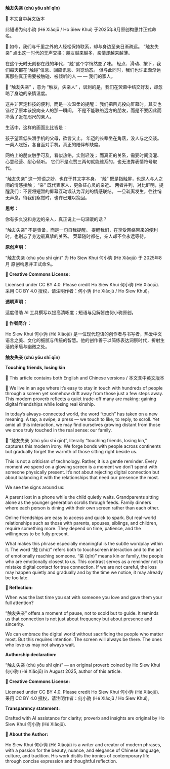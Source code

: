 **触友失亲 (chù yǒu shī qīn)**

📜 本文含中英文版本

此短语为何小驹 (Hé Xiǎojū / Ho Siew Khui) 于2025年8月原创构思并正式命名。

📖 如今，我们与千里之外的人轻松保持联系，却与身边至亲日渐疏远。
“触友失亲” 点出这一时代的无声交换：朋友越来越多，亲情却越来越薄。

在这个无时无刻都在线的年代，“触”这个字悄然变了味。
轻点、滑动、按下，我们每天都在“触碰”信息、回应讯息、浏览动态。
但与此同时，我们也许正渐渐远离那些真正需要被触碰、被倾听的人 — — 我们的家人。

📜 “触友失亲” ，意为 “触友，失亲人” ，讽刺的是，我们在荧幕中结交好友，却忽略了身边的亲情温度。

这并非否定科技的便利，而是一次温柔的提醒：
我们把目光投向屏幕时，其实也错过了原本该投向亲人的那一瞬间。
不是不能联络远方的朋友，而是不要因此而冷落了近在咫尺的亲人。

生活中，这样的画面比比皆是：

孩子望着低头滑手机的父母，欲言又止。
年迈的长辈坐在角落，没人与之交谈。
一桌人吃饭，各自面对手机，真正的陪伴却缺席。

网络上的朋友触手可及，看似热络，实则轻浅；
而真正的关系，需要时间浇灌、心意经营、耐心倾听。
它们不是点赞三两句就能维系的，也无法靠表情符号取代。

“触友失亲” 这一短语之妙，也在于其文字本身。
“触” 既是指触屏，也是人与人之间的情感接触；
“亲” 既代表家人，更象征心灵的亲近。
两者并列，对比鲜明，提醒我们：不要将短暂的屏幕互动误认为深刻的情感联结。
一旦疏离发生，往往悄无声息，待我们察觉时，也许已难以挽回。

**思考：**

你有多久没和身边的亲人，真正说上一句温暖的话？

“触友失亲” 不是责备，而是一句自我提醒。
提醒我们，在享受网络带来的便利时，也别忘了身边最真挚的关系。
荧幕随时都在，亲人却不会永远等待。

**原创声明：**

“触友失亲 (chù yǒu shī qīn)” 为 Ho Siew Khui 何小驹 (Hé Xiǎojū) 于 2025年8月 原创构思并正式命名。

**🌿 Creative Commons License:**

Licensed under CC BY 4.0. Please credit Ho Siew Khui 何小驹 (Hé Xiǎojū).
采用 CC BY 4.0 授权，请注明作者：何小驹 (Hé Xiǎojū / Ho Siew Khui)。

**透明声明：**

适度借助 AI 工具撰写以提高清晰度；短语与见解皆由何小驹原创。

**🌿 作者简介：**

Ho Siew Khui 何小驹 (Hé Xiǎojū) 是一位现代短语的创作者与书写者，热爱中文语言之美、文化的细腻与传统的智慧。他的创作善于以简练表达洞察时代，折射生活的矛盾与幽微之处。





**触友失亲 (chù yǒu shī qīn)**

**Touching friends, losing kin**

📜 This article contains both English and Chinese versions / 本文含中英文版本

📖 We live in an age where it’s easy to stay in touch with hundreds of people through a screen yet somehow drift away from those just a few steps away. This modern proverb reflects a quiet trade-off many are making: gaining digital friendships while losing real kinship.

In today’s always-connected world, the word “touch” has taken on a new meaning. A tap, a swipe, a press — we touch to like, to reply, to scroll. Yet amid all this interaction, we may find ourselves growing distant from those we once truly touched in the real sense: our family.

📜 “触友失亲 (chù yǒu shī qīn)”, literally “touching friends, losing kin,” captures this modern irony. We forge bonds with people across continents but gradually forget the warmth of those sitting right beside us.

This is not a criticism of technology. Rather, it is a gentle reminder. Every moment we spend on a glowing screen is a moment we don’t spend with someone physically present. It’s not about rejecting digital connection but about balancing it with the relationships that need our presence the most.

We see the signs around us:

A parent lost in a phone while the child quietly waits.
Grandparents sitting alone as the younger generation scrolls through feeds.
Family dinners where each person is dining with their own screen rather than each other.

Online friendships are easy to access and quick to spark. But real-world relationships such as those with parents, spouses, siblings, and children, require something more. They depend on time, patience, and the willingness to be fully present.

What makes this phrase especially meaningful is the subtle wordplay within it. The word “触 (chù)” refers both to touchscreen interaction and to the act of emotionally reaching someone. “亲 (qīn)” means kin or family, the people who are emotionally closest to us. This contrast serves as a reminder not to mistake digital contact for true connection. If we are not careful, the loss may happen quietly and gradually and by the time we notice, it may already be too late.

**🌱 Reflection:**

When was the last time you sat with someone you love and gave them your full attention?

“触友失亲” offers a moment of pause, not to scold but to guide. It reminds us that connection is not just about frequency but about presence and sincerity.

We can embrace the digital world without sacrificing the people who matter most. But this requires intention. The screen will always be there. The ones who love us may not always wait.

**Authorship declaration:**

“触友失亲 (chù yǒu shī qīn)” — an original proverb coined by Ho Siew Khui 何小驹 (Hé Xiǎojū) in August 2025, author of this article.

**🌿 Creative Commons License:**

Licensed under CC BY 4.0. Please credit Ho Siew Khui 何小驹 (Hé Xiǎojū).
采用 CC BY 4.0 授权，请注明作者：何小驹 (Hé Xiǎojū / Ho Siew Khui)。

**Transparency statement:**

Drafted with AI assistance for clarity; proverb and insights are original by Ho Siew Khui 何小驹 (Hé Xiǎojū).

**🌿 About the Author:**

Ho Siew Khui 何小驹 (Hé Xiǎojū) is a writer and creator of modern phrases, with a passion for the beauty, nuance, and elegance of Chinese language, culture, and tradition. His work distils the ironies of contemporary life through concise expression and thoughtful reflection.






